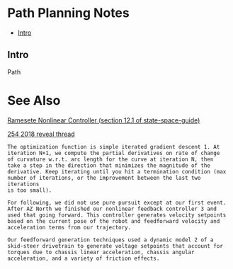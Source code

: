 # Path Planning Notes

<!-- TOC depthFrom:2 depthTo:6 updateOnSave:true withLinks:true -->

- [Intro](#intro)

<!-- /TOC -->


## Intro

Path


# See Also

[Ramesete Nonlinear Controller (section 12.1 of state-space-guide)](https://github.com/calcmogul/state-space-guide/blob/master/modern-control-theory/nonlinear-control/control-law-for-nonholonomic-wheeled-vehicle.tex)

[254 2018 reveal thread](
https://www.chiefdelphi.com/t/team-254-presents-lockdown-technical-binder-2018/166515/69)

```text
The optimization function is simple iterated gradient descent 1. At
iteration N+1, we compute the partial derivatives on rate of change
of curvature w.r.t. arc length for the curve at iteration N, then
take a step in the direction that minimizes the magnitude of the
derivative. Keep iterating until you hit a termination condition (max
number of iterations, or the improvement between the last two iterations
is too small).

For following, we did not use pure pursuit except at our first event. After AZ North we finished our nonlinear feedback controller 3 and used that going forward. This controller generates velocity setpoints based on the current pose of the robot and feedforward velocity and acceleration terms from our trajectory.

Our feedforward generation techniques used a dynamic model 2 of a skid-steer drivetrain to generate voltage setpoints that account for torques due to chassis linear acceleration, chassis angular acceleration, and a variety of friction effects.
```
